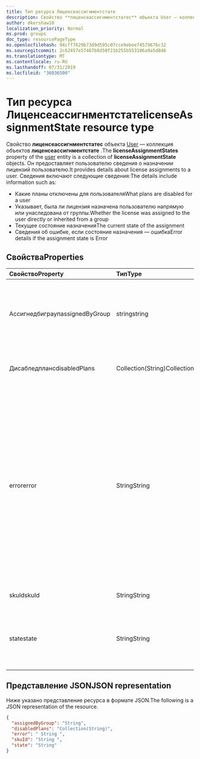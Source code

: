 ```yaml
---
title: Тип ресурса Лиценсеассигнментстате
description: Свойство **лиценсеассигнментстатес** объекта User — коллекция объектов **лиценсеассигнментстате** . Он предоставляет пользователю сведения о назначении лицензий пользователю.
author: dkershaw10
localization_priority: Normal
ms.prod: groups
doc_type: resourcePageType
ms.openlocfilehash: 94cff7629b73d9d595c07cce9ebee74579676c32
ms.sourcegitcommit: 2c62457e57467b8d50f21b255b553106a9a5d8d6
ms.translationtype: MT
ms.contentlocale: ru-RU
ms.lasthandoff: 07/31/2019
ms.locfileid: "36036500"
---
```

# <a name="licenseassignmentstate-resource-type"></a><span data-ttu-id="f2987-104">Тип ресурса Лиценсеассигнментстате</span><span class="sxs-lookup"><span data-stu-id="f2987-104">licenseAssignmentState resource type</span></span>


<span data-ttu-id="f2987-105">Свойство **лиценсеассигнментстатес** объекта [User](user.md) — коллекция объектов **лиценсеассигнментстате** .</span><span class="sxs-lookup"><span data-stu-id="f2987-105">The **licenseAssignmentStates** property of the [user](user.md) entity is a collection of **licenseAssignmentState** objects.</span></span> <span data-ttu-id="f2987-106">Он предоставляет пользователю сведения о назначении лицензий пользователю.</span><span class="sxs-lookup"><span data-stu-id="f2987-106">It provides details about license assignments to a user.</span></span> <span data-ttu-id="f2987-107">Сведения включают следующие сведения:</span><span class="sxs-lookup"><span data-stu-id="f2987-107">The details include information such as:</span></span>  

- <span data-ttu-id="f2987-108">Какие планы отключены для пользователя</span><span class="sxs-lookup"><span data-stu-id="f2987-108">What plans are disabled for a user</span></span>
- <span data-ttu-id="f2987-109">Указывает, была ли лицензия назначена пользователю напрямую или унаследована от группы.</span><span class="sxs-lookup"><span data-stu-id="f2987-109">Whether the license was assigned to the user directly or inherited from a group</span></span>
- <span data-ttu-id="f2987-110">Текущее состояние назначения</span><span class="sxs-lookup"><span data-stu-id="f2987-110">The current state of the assignment</span></span>
- <span data-ttu-id="f2987-111">Сведения об ошибке, если состояние назначения — ошибка</span><span class="sxs-lookup"><span data-stu-id="f2987-111">Error details if the assignment state is Error</span></span> 


## <a name="properties"></a><span data-ttu-id="f2987-112">Свойства</span><span class="sxs-lookup"><span data-stu-id="f2987-112">Properties</span></span>
| <span data-ttu-id="f2987-113">Свойство</span><span class="sxs-lookup"><span data-stu-id="f2987-113">Property</span></span>     | <span data-ttu-id="f2987-114">Тип</span><span class="sxs-lookup"><span data-stu-id="f2987-114">Type</span></span>   |<span data-ttu-id="f2987-115">Описание</span><span class="sxs-lookup"><span data-stu-id="f2987-115">Description</span></span>|
|:---------------|:--------|:----------|
|<span data-ttu-id="f2987-116">Ассигнедбиграуп</span><span class="sxs-lookup"><span data-stu-id="f2987-116">assignedByGroup</span></span>|<span data-ttu-id="f2987-117">string</span><span class="sxs-lookup"><span data-stu-id="f2987-117">string</span></span>|<span data-ttu-id="f2987-118">Идентификатор группы, которая назначает эту лицензию.</span><span class="sxs-lookup"><span data-stu-id="f2987-118">The id of the group that assigns this license.</span></span> <span data-ttu-id="f2987-119">Если назначение относится к прямой назначенной лицензии, это поле будет иметь значение null.</span><span class="sxs-lookup"><span data-stu-id="f2987-119">If the assignment is a direct-assigned license, this field will be Null.</span></span> <span data-ttu-id="f2987-120">Только для чтения.</span><span class="sxs-lookup"><span data-stu-id="f2987-120">Read-Only.</span></span>|
|<span data-ttu-id="f2987-121">Дисабледпланс</span><span class="sxs-lookup"><span data-stu-id="f2987-121">disabledPlans</span></span>|<span data-ttu-id="f2987-122">Collection(String)</span><span class="sxs-lookup"><span data-stu-id="f2987-122">Collection(String)</span></span>|<span data-ttu-id="f2987-123">Планы обслуживания, которые отключены в этом назначении.</span><span class="sxs-lookup"><span data-stu-id="f2987-123">The service plans that are disabled in this assignment.</span></span> <span data-ttu-id="f2987-124">Только для чтения.</span><span class="sxs-lookup"><span data-stu-id="f2987-124">Read-Only.</span></span>|
|<span data-ttu-id="f2987-125">error</span><span class="sxs-lookup"><span data-stu-id="f2987-125">error</span></span>|<span data-ttu-id="f2987-126">String</span><span class="sxs-lookup"><span data-stu-id="f2987-126">String</span></span>|<span data-ttu-id="f2987-127">Ошибка при назначении лицензии.</span><span class="sxs-lookup"><span data-stu-id="f2987-127">License assignment failure error.</span></span> <span data-ttu-id="f2987-128">Если лицензия назначена успешно, это поле будет иметь значение null.</span><span class="sxs-lookup"><span data-stu-id="f2987-128">If the license is assigned successfully, this field will be Null.</span></span> <span data-ttu-id="f2987-129">Только для чтения.</span><span class="sxs-lookup"><span data-stu-id="f2987-129">Read-Only.</span></span> <span data-ttu-id="f2987-130">Возможные значения: `CountViolation`, `MutuallyExclusiveViolation`, `DependencyViolation`, `ProhibitedInUsageLocationViolation` `UniquenessViolation`, и `Others`.</span><span class="sxs-lookup"><span data-stu-id="f2987-130">Possible values: `CountViolation`, `MutuallyExclusiveViolation`, `DependencyViolation`, `ProhibitedInUsageLocationViolation`, `UniquenessViolation`, and `Others`.</span></span> <span data-ttu-id="f2987-131">Дополнительные сведения о том, как определять и устранять ошибки назначения лицензий, можно найти [здесь](https://docs.microsoft.com/azure/active-directory/users-groups-roles/licensing-groups-resolve-problems).</span><span class="sxs-lookup"><span data-stu-id="f2987-131">For more information on how to identify and resolve license assignment errors see [here](https://docs.microsoft.com/azure/active-directory/users-groups-roles/licensing-groups-resolve-problems).</span></span>|
|<span data-ttu-id="f2987-132">skuId</span><span class="sxs-lookup"><span data-stu-id="f2987-132">skuId</span></span>|<span data-ttu-id="f2987-133">String</span><span class="sxs-lookup"><span data-stu-id="f2987-133">String</span></span>|<span data-ttu-id="f2987-134">Уникальный идентификатор SKU.</span><span class="sxs-lookup"><span data-stu-id="f2987-134">The unique identifier for the SKU.</span></span> <span data-ttu-id="f2987-135">Только для чтения.</span><span class="sxs-lookup"><span data-stu-id="f2987-135">Read-Only.</span></span>|
|<span data-ttu-id="f2987-136">state</span><span class="sxs-lookup"><span data-stu-id="f2987-136">state</span></span>|<span data-ttu-id="f2987-137">String</span><span class="sxs-lookup"><span data-stu-id="f2987-137">String</span></span>|<span data-ttu-id="f2987-138">Указывает текущее состояние этого назначения.</span><span class="sxs-lookup"><span data-stu-id="f2987-138">Indicate the current state of this assignment.</span></span> <span data-ttu-id="f2987-139">Только для чтения.</span><span class="sxs-lookup"><span data-stu-id="f2987-139">Read-Only.</span></span> <span data-ttu-id="f2987-140">Возможные значения: Active, Активевисеррор, Disabled и Error.</span><span class="sxs-lookup"><span data-stu-id="f2987-140">Possible values: Active, ActiveWithError, Disabled and Error.</span></span>|

## <a name="json-representation"></a><span data-ttu-id="f2987-141">Представление JSON</span><span class="sxs-lookup"><span data-stu-id="f2987-141">JSON representation</span></span>

<span data-ttu-id="f2987-142">Ниже указано представление ресурса в формате JSON.</span><span class="sxs-lookup"><span data-stu-id="f2987-142">The following is a JSON representation of the resource.</span></span>

```json
{
  "assignedByGroup": "String",
  "disabledPlans": "Collection(String)",
  "error": " String ",  
  "skuId": "String ",
  "state": "String"
}

```
<!-- uuid: 8fcb5dbc-d5aa-4681-8e31-b001d5168d79 2015-10-25 14:57:30 UTC -->
<!-- {
  "type": "#page.annotation",
  "description": "licenseAssignmentState resource",
  "keywords": "",
  "section": "documentation",
  "tocPath": "",
  "suppressions": [
    "Error: microsoft.graph.user/licenseAssignmentStates:
      Referenced type microsoft.graph.licenseAssignmentState is not defined in the doc set! Potential suggestion: UNKNOWN"
  ]
}-->
